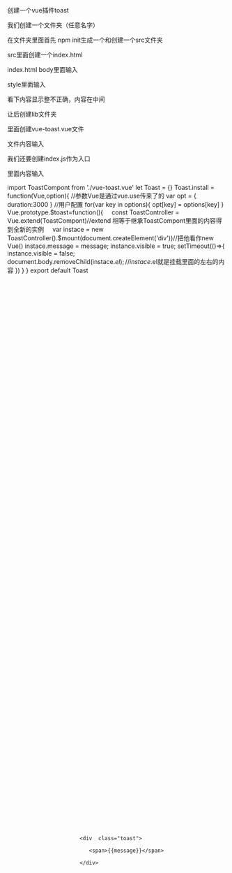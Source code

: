 创建一个vue插件toast

我们创建一个文件夹（任意名字）

在文件夹里面首先 npm init生成一个和创建一个src文件夹

src里面创建一个index.html

index.html body里面输入

<section class="toast-container">
    
       <div  class="toast">
       
          <span>{{message}}</span>
          
       </div>
       
</section>

style里面输入

<style>
    .toast-container{
            position: absolute;
            left: 0;
            top: 0;
            bottom: 0;
            right: 0;
            z-index: 1000;
            display: flex;
            justify-content: center;
            align-items: center;
    } 
    .toast{
            width: 180px;
            height: 60px;
            line-height: 60px;
            text-align: center;
            background-color:rgba(0, 0, 0,0.61);
            border-radius: 10px;
            color:white;
          }    
</style>

看下内容显示整不正确，内容在中间

让后创建lib文件夹

里面创建vue-toast.vue文件

文件内容输入

<template>
    <section class="toast-container">
       <div  class="toast">
          <span>{{message}}</span>
       </div>
    </section>
</template>
<style lang="scss">
    .toast-container{
            position: absolute;
            left: 0;
            top: 0;
            bottom: 0;
            right: 0;
            z-index: 1000;
            display: flex;
            justify-content: center;
            align-items: center;
        .toast{
            width: 180px;
            height: 60px;
            line-height: 60px;
            text-align: center;
            background-color:rgba(0, 0, 0,0.61);
            border-radius: 10px;
            color:white;
          }
    } 
        
</style>
<script >
  export default{
      data(){
          return{
              message: 'hello toast'
          }
      }
  }    
</script>

我们还要创建index.js作为入口

里面内容输入

import ToastCompont from './vue-toast.vue'
let Toast = {}
Toast.install = function(Vue,option){
  //参数Vue是通过vue.use传来了的 
  var opt = {
      duration:3000
  }
  //用户配置
  for(var key in options){
    opt[key] = options[key] 
  }
  Vue.prototype.$toast=function(){
      const ToastController = Vue.extend(ToastCompont)//extend 相等于继承ToastCompont里面的内容得到全新的实例
      var instace = new ToastController().$mount(document.createElement('div'))//把他看作new Vue()
      instace.message = message;
      instance.visible = true;
      setTimeout(()=>{
          instance.visible = false;
          document.body.removeChild(instace.$el);//instace.$el就是挂载里面的左右的内容  })
  }
}
export default Toast



